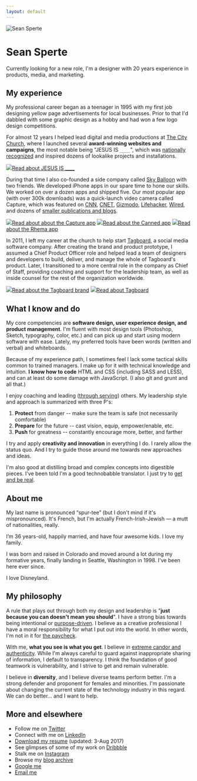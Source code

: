 ```yaml
---
layout: default
---
```


<img src="/img/seansperte.jpg" alt="Sean Sperte">

# Sean Sperte

Currently looking for a new role, I'm a designer with 20 years experience in products, media, and marketing.


## My experience

My professional career began as a teenager in 1995 with my first job designing yellow page advertisements for local businesses. Prior to that I'd dabbled with some graphic design as a hobby and had won a few logo design competitions.

For almost 12 years I helped lead digital and media productions at [The City Church](http://thecity.org), where I launched several **award-winning websites and campaigns**, the most notable being "JESUS IS `____`", which was [nationally recognized](http://www.churchmarketingsucks.com/2011/03/jesus-is/) and inspired dozens of lookalike projects and installations.

<div class="image-group-2 index">
  <a href="/jesusis"><img src="/img/thumb-jesusis.png">Read about JESUS IS ____</a>
</div>

During that time I also co-founded a side company called [Sky Balloon](http://skyballoonstudio.com) with two friends. We developed iPhone apps in our spare time to hone our skills. We worked on over a dozen apps and shipped five. Our most popular app (with over 300k downloads) was a quick-launch video camera called Capture, which was featured on [CNN](http://www.cnn.com/2011/TECH/web/07/20/useful.apps.sites.tools/index.html), [CNET](https://www.cnet.com/news/record-video-in-an-instant-with-capture-app/), [Gizmodo](https://gizmodo.com/5818925/captures-big-fat-video-icon-starts-recording-as-soon-as-its-pressed), [Lifehacker](https://lifehacker.com/5819454/add-an-instant-record-button-to-your-home-screen-and-never-miss-the-money-shot), [Wired](https://www.wired.com/2011/07/capture-app-a-record-button-for-your-home-screen/), and dozens of [smaller publications and blogs](https://www.macstories.net/reviews/capture-the-fastest-app-to-record-video-on-your-iphone/).

<div class="image-group-3 index">
  <a href="/capture"><img src="/img/thumb-capture.png">Read about about the Capture app</a>  
  <a href="/canned"><img src="/img/thumb-canned.png">Read about the Canned app</a>
  <a href="/rhema"><img src="/img/thumb-rhema.png">Read about the Rhema app</a>
</div>

In 2011, I left my career at the church to help start [Tagboard], a social media software company. After creating the brand and product prototype, I assumed a Chief Product Officer role and helped lead a team of designers and developers to build, deliver, and manage the whole of Tagboard's product. Later, I transitioned to a more central role in the company as Chief of Staff, providing coaching and support for the leadership team, as well as inside counsel for the rest of the organization worldwide.

<div class="image-group-2 index">
  <a href="/tagboard-brand"><img src="/img/thumb-tagboard-brand.png">Read about the Tagboard brand</a>
  <a href="/tagboard-site"><img src="/img/thumb-tagboard-site.jpg">Read about Tagboard</a>  
</div>

[Tagboard]: https://tagboard.com


## What I know and do

My core competencies are **software design, user experience design, and product management**. I'm fluent with most design tools (Photoshop, Sketch, typography, color, etc.) and can pick up and start using modern software with ease. Lately, my preferred tools have been words (written and verbal) and whiteboards.

Because of my experience path, I sometimes feel I lack some tactical skills common to trained managers. I make up for it with technical knowledge and intuition. **I know how to code** HTML and CSS (including SASS and LESS), and can at least do some damage with JavaScript. (I also git and grunt and all that.)

I enjoy coaching and leading ([through serving](https://www.youtube.com/watch?v=ReRcHdeUG9Y)) others. My leadership style and approach is summarized with three P's:

1. **Protect** from danger -- make sure the team is safe (not necessarily comfortable)
2. **Prepare** for the future -- cast vision, equip, empower/enable, etc.
3. **Push** for greatness -- constantly encourage more, better, and farther

I try and apply **creativity and innovation** in everything I do. I rarely allow the status quo. And I try to guide those around me towards new approaches and ideas.

I'm also good at distilling broad and complex concepts into digestible pieces. I've been told I'm a good technobabble translator. I just try to [get and be real](https://gettingreal.37signals.com).


## About me

My last name is pronounced “spur-tee” (but I don't mind if it's mispronounced). It's French, but I'm actually French-Irish-Jewish &mdash; a mutt of nationalities, really.

I’m 36 years-old, happily married, and have four awesome kids. I love my family.

I was born and raised in Colorado and moved around a lot during my formative years, finally landing in Seattle, Washington in 1998. I've been here ever since.

I love Disneyland.


## My philosophy

A rule that plays out through both my design and leadership is "**just because you can doesn't mean you should**". I have a strong bias towards being intentional or [purpose-driven](https://www.fastcompany.com/3048197/why-purpose-driven-companies-are-often-more-successful). I believe as a creative professional I have a moral responsibility for what I put out into the world. In other words, I'm not in it for [the paycheck](http://startupquote.com/post/859040744).

With me, **what you see is what you get**. I believe in [extreme candor and authenticity](http://firstround.com/review/radical-candor-the-surprising-secret-to-being-a-good-boss/). While I'm always careful to guard against inappropriate sharing of information, I default to transparency. I think the foundation of good teamwork is vulnerability, and I strive to get and remain vulnerable.

I believe in **diversity**, and I believe diverse teams perform better. I'm a strong defender and proponent for females and minorities. I'm passionate about changing the current state of the technology industry in this regard. We can do better... and I want to help.


## More and elsewhere

- Follow me on [Twitter](http://twitter.com/sperte)
- Connect with me on [LinkedIn](https://www.linkedin.com/in/sperte)
- [Download my resume](/assets/sperte-resume.pdf) (updated: 3-Aug 2017)
- See glimpses of some of my work on [Dribbble](https://dribbble.com/sperte)
- Stalk me on [Instagram](https://www.instagram.com/sperte/)
- Browse my [blog archive](/archive)
- [Google me](https://www.google.com/#q=%22sean+sperte%22)
- [Email me](mailto:sean@sperte.com)
